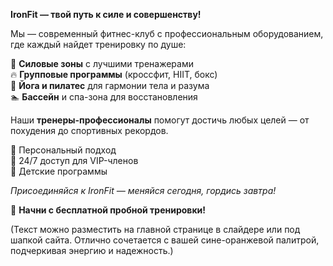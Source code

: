 **IronFit — твой путь к силе и совершенству!**  

Мы — современный фитнес-клуб с профессиональным оборудованием, где каждый найдет тренировку по душе:  

💪 **Силовые зоны** с лучшими тренажерами  
🔥 **Групповые программы** (кроссфит, HIIT, бокс)  
🧘 **Йога и пилатес** для гармонии тела и разума  
🏊 **Бассейн** и спа-зона для восстановления  

Наши **тренеры-профессионалы** помогут достичь любых целей — от похудения до спортивных рекордов.  

🔹 Персональный подход  
🔹 24/7 доступ для VIP-членов  
🔹 Детские программы  

*Присоединяйся к IronFit — меняйся сегодня, гордись завтра!*  

🚀 **Начни с бесплатной пробной тренировки!**  

(Текст можно разместить на главной странице в слайдере или под шапкой сайта. Отлично сочетается с вашей сине-оранжевой палитрой, подчеркивая энергию и надежность.)
